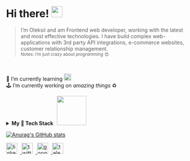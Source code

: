 
# Hi there!  <img src="https://raw.githubusercontent.com/MartinHeinz/MartinHeinz/master/wave.gif" width="30px"> 
  > I’m Oleksii and am Frontend web developer, working with the latest and most effective technologies.  I have build complex web-applications with 3rd party API integrations, e-commerce websites, customer relationship management.
  ></br><sub>Notes:&nbsp;</sub><sub>I’m just crazy about *programming* :heart_eyes:</sub>
</br>

🌱 I’m currently learning  <img src="https://web-creator.ru/uploads/Page/22/nodejs.svg"
     alt="Markdown Monster icon" width=20px
      /> </br>
  🕹 I’m currently working on _amazing things_ ♻️


  <details>
      <summary><b>My 🦾 Tech Stack &nbsp; <img src="https://media2.giphy.com/media/hCfESQ8r1eBOg/giphy.gif?cid=ecf05e47r3coxrszkdm3l11rfqzir1rtp4pj5mvm8vlpnqdg&rid=giphy.gif&ct=g" width="80px">  </b>  </summary><br/>
      <img height=50 src="https://cdn.jsdelivr.net/gh/devicons/devicon/icons/html5/html5-original.svg" alt="icon-html5"/>
      <img height=50 src="https://cdn.jsdelivr.net/gh/devicons/devicon/icons/css3/css3-original.svg" alt="icon-css3"/>
      <img height=50 src="https://cdn.jsdelivr.net/gh/devicons/devicon/icons/sass/sass-original.svg" alt="icon-css3"/>
      <img height=50 src="https://cdn.jsdelivr.net/gh/devicons/devicon/icons/javascript/javascript-original.svg" alt="icon-javascript"/>
      <img height=50 src="https://cdn.jsdelivr.net/gh/devicons/devicon/icons/typescript/typescript-original.svg" alt="icon-typescript"/>
      <img height=50 src="https://cdn.jsdelivr.net/gh/devicons/devicon/icons/react/react-original.svg" alt="icon-react"/>
      <img height=50 src="https://cdn.jsdelivr.net/gh/devicons/devicon/icons/materialui/materialui-original.svg" alt="material-css3"/>
      <img height=50 src="https://cdn.jsdelivr.net/gh/devicons/devicon/icons/redux/redux-original.svg" alt="icon-redux"/>
      <img height=50 src="https://cdn.jsdelivr.net/gh/devicons/devicon/icons/nextjs/nextjs-original.svg" alt="nextjs-redux"/>
      <img height=50 src="https://cdn.jsdelivr.net/gh/devicons/devicon/icons/graphql/graphql-plain.svg" alt="graphql-redux"/>
      <img height=50 src="https://cdn.jsdelivr.net/gh/devicons/devicon/icons/nodejs/nodejs-original.svg" alt="nodejs-redux"/>
      <img height=50 src="https://cdn.jsdelivr.net/gh/devicons/devicon/icons/express/express-original.svg" alt="express-redux"/>
      <img height=50 src="https://cdn.jsdelivr.net/gh/devicons/devicon/icons/git/git-original.svg" alt="git-redux"/>
      <img height=50 src="https://cdn.jsdelivr.net/gh/devicons/devicon/icons/firebase/firebase-plain.svg" alt="firebase-redux"/>
      <img height=50 src="https://cdn.jsdelivr.net/gh/devicons/devicon/icons/mongodb/mongodb-original.svg" alt="firebase-redux"/>
  </details>




  [![Anurag's GitHub stats](https://github-readme-stats.vercel.app/api?username=AlexeyGrk&hide_border=true&theme=vue&show_icons=true)](https://github.com/AlexeyGrk/AlexeyGrk)


<a  href="https://www.linkedin.com/in/alexey-gmirko/" target="_blank" rel="noopener"> <img height=30 src="https://cdn.jsdelivr.net/gh/devicons/devicon/icons/linkedin/linkedin-original.svg" alt="linkedin-icon"/></a>
&nbsp;<a  href="https://twitter.com/alxgmrk" target="_blank" rel="noopener"> <img height=30 src="https://cdn.jsdelivr.net/gh/devicons/devicon/icons/twitter/twitter-original.svg" alt="twitter-icon"/></a>
&nbsp;<a  href="mailto:alexgmirko@gmail.com" target="_blank" rel="noopener"> <img height=30 src="https://cdn.jsdelivr.net/gh/devicons/devicon/icons/google/google-original.svg" alt="google-icon"/></a>
&nbsp;<a  href="https://telegram.me/alexeygmirko" target="_blank" rel="noopener"> <img height=30 src="https://upload.wikimedia.org/wikipedia/commons/8/82/Telegram_logo.svg" alt="telegram-icon"/></a>


<!--
**AlexeyGrk/AlexeyGrk** is a ✨ _special_ ✨ repository because its `README.md` (this file) appears on your GitHub profile.

Here are some ideas to get you started:

- 🔭 I’m currently working on ...
- 🌱 I’m currently learning ...
- 👯 I’m looking to collaborate on ...
- 🤔 I’m looking for help with ...
- 💬 Ask me about ...
- 📫 How to reach me: ...
- 😄 Pronouns: ...
- ⚡ Fun fact: ...

-->
